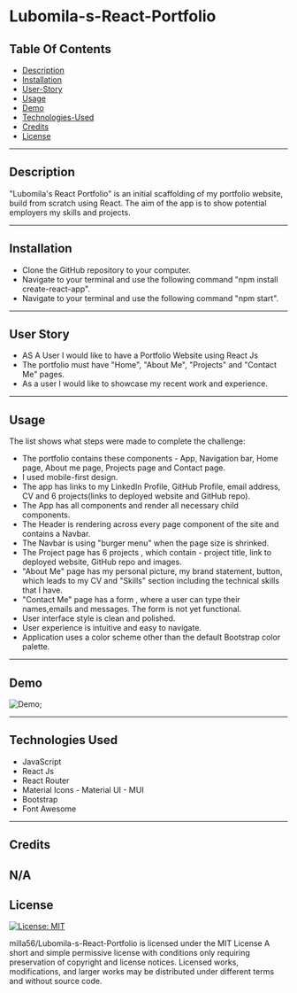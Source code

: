 # Lubomila-s-React-Portfolio

 ## Table Of Contents
  - [Description](#description)
  - [Installation](#installation)
  - [User-Story](#user-story)
  - [Usage](#usage)
  - [Demo](#demo)
  - [Technologies-Used](#technologies-used)
  - [Credits](#credits)
  - [License](#license)

--- 

## Description
"Lubomila's React Portfolio" is an initial scaffolding of my portfolio website, build from scratch using React. The aim of the app is to show potential employers my skills and projects.

--- 

## Installation

- Clone the GitHub repository to your computer.
- Navigate to your terminal and use the following command "npm install create-react-app".
- Navigate to your terminal and use the following command "npm start".

 
---

## User Story 
- AS A User I would like to have a Portfolio Website using React Js
- The portfolio must have "Home", "About Me", "Projects" and "Contact Me" pages.
- As a user I would like to showcase my recent work and experience.


---


## Usage
The list shows what steps were made to complete the challenge:
- The portfolio contains these components - App, Navigation bar, Home page, About me page, Projects page and Contact page.
- I used mobile-first design.
- The app has links to my LinkedIn Profile, GitHub Profile, email address, CV and 6 projects(links to deployed website and GitHub repo).
- The App has all components and render all necessary child components.
- The Header is rendering across every page component of the site and contains a Navbar.
- The Navbar is using "burger menu" when the page size is shrinked.
- The Project page has 6 projects , which contain - project title, link to deployed website, GitHub repo and images.
- "About Me" page has my personal picture, my brand statement, button, which leads to my CV and "Skills" section including the technical skills that I have.
- "Contact Me" page has a form , where a user can type their names,emails and messages. The form is not yet functional. 
- User interface style is clean and polished.
- User experience is intuitive and easy to navigate.
- Application uses a color scheme other than the default Bootstrap color palette.


---


## Demo
![Demo]();

---




## Technologies Used
- JavaScript
- React Js
- React Router
- Material Icons - Material UI - MUI
- Bootstrap
- Font Awesome

---

## Credits

N/A
---


## License

[![License: MIT](https://img.shields.io/badge/License-MIT-blue.svg)](https://opensource.org/licenses/MIT)

milla56/Lubomila-s-React-Portfolio is licensed under the
MIT License
A short and simple permissive license with conditions only requiring preservation of copyright and license notices. Licensed works, modifications, and larger works may be distributed under different terms and without source code.